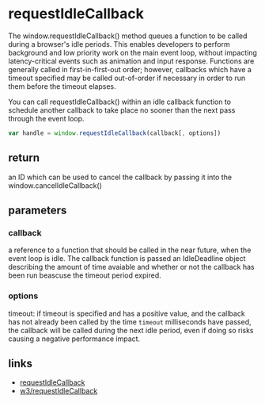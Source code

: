 # requestIdleCallback

The window.requestIdleCallback() method queues a function to be called during a browser's idle periods. This enables developers to perform background and low priority work on the main event loop, without impacting latency-critical events such as animation and input response. Functions are generally called in first-in-first-out order; however, callbacks which have a timeout specified may be called out-of-order if necessary in order to run them before the timeout elapses.

You can call requestIdleCallback() within an idle callback function to schedule another callback to take place no sooner than the next pass through the event loop.

```ts
var handle = window.requestIdleCallback(callback[, options])
```

## return

an ID which can be used to cancel the callback by passing it into the window.cancelIdleCallback()

## parameters

### callback

a reference to a function that should be called in the near future, when the event loop is idle.
The callback function is passed an IdleDeadline object describing the amount of time avaiable and whether or not the callback has been run beascuse the timeout period expired.

### options

timeout: if timeout is specified and has a positive value, and the callback has not already been called by the time `timeout` milliseconds have passed, the callback will be called during the next idle period, even if doing so risks causing a negative performance impact.

## links

- [requestIdleCallback](https://developer.mozilla.org/en-US/docs/Web/API/Window/requestIdleCallback)
- [w3/requestIdleCallback](https://www.w3.org/TR/requestidlecallback/)
